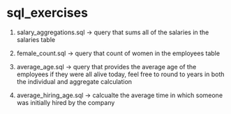 # sql_exercises

1. salary_aggregations.sql -> query that sums all of the salaries in the salaries table

2. female_count.sql -> query that count of women in the employees table

3. average_age.sql -> query that provides the average age of the employees if they were all alive today, feel free to round to years in both the individual and aggregate calculation

4. average_hiring_age.sql -> calcualte the average time in which someone was initially hired by the company

